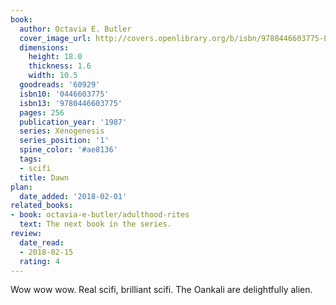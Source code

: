 ```yaml
---
book:
  author: Octavia E. Butler
  cover_image_url: http://covers.openlibrary.org/b/isbn/9780446603775-L.jpg
  dimensions:
    height: 18.0
    thickness: 1.6
    width: 10.5
  goodreads: '60929'
  isbn10: '0446603775'
  isbn13: '9780446603775'
  pages: 256
  publication_year: '1987'
  series: Xenogenesis
  series_position: '1'
  spine_color: '#ae8136'
  tags:
  - scifi
  title: Dawn
plan:
  date_added: '2018-02-01'
related_books:
- book: octavia-e-butler/adulthood-rites
  text: The next book in the series.
review:
  date_read:
  - 2018-02-15
  rating: 4
---
```


Wow wow wow. Real scifi, brilliant scifi. The Oankali are delightfully alien.
